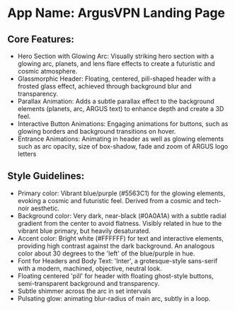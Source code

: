 # **App Name**: ArgusVPN Landing Page

## Core Features:

- Hero Section with Glowing Arc: Visually striking hero section with a glowing arc, planets, and lens flare effects to create a futuristic and cosmic atmosphere.
- Glassmorphic Header: Floating, centered, pill-shaped header with a frosted glass effect, achieved through background blur and transparency.
- Parallax Animation: Adds a subtle parallax effect to the background elements (planets, arc, ARGUS text) to enhance depth and create a 3D feel.
- Interactive Button Animations: Engaging animations for buttons, such as glowing borders and background transitions on hover.
- Entrance Animations: Animating in header as well as glowing elements such as arc opacity, size of box-shadow, fade and zoom of ARGUS logo letters

## Style Guidelines:

- Primary color: Vibrant blue/purple (#5563C1) for the glowing elements, evoking a cosmic and futuristic feel.  Derived from a cosmic and tech-noir aesthetic.
- Background color: Very dark, near-black (#0A0A1A) with a subtle radial gradient from the center to avoid flatness. Visibly related in hue to the vibrant blue primary, but heavily desaturated.
- Accent color: Bright white (#FFFFFF) for text and interactive elements, providing high contrast against the dark background. An analogous color about 30 degrees to the 'left' of the blue/purple in hue.
- Font for Headers and Body Text: 'Inter', a grotesque-style sans-serif with a modern, machined, objective, neutral look.
- Floating centered 'pill' for header with floating ghost-style buttons, semi-transparent background and transparency.
- Subtle shimmer across the arc in set intervals
- Pulsating glow: animating blur-radius of main arc, subtly in a loop.